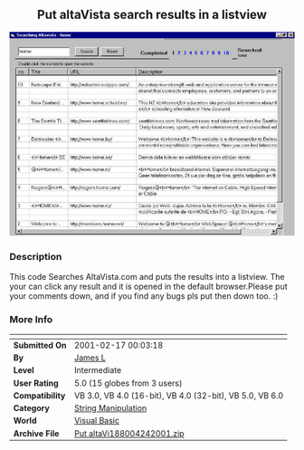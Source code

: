 ﻿<div align="center">

## Put altaVista search results in a listview

<img src="PIC20014242147373319.jpg">
</div>

### Description

This code Searches AltaVista.com and puts the results into a listview. The your can click any result and it is opened in the default browser.Please put your comments down, and if you find any bugs pls put then down too. :)
 
### More Info
 


<span>             |<span>
---                |---
**Submitted On**   |2001-02-17 00:03:18
**By**             |[James L](https://github.com/Planet-Source-Code/PSCIndex/blob/master/ByAuthor/james-l.md)
**Level**          |Intermediate
**User Rating**    |5.0 (15 globes from 3 users)
**Compatibility**  |VB 3\.0, VB 4\.0 \(16\-bit\), VB 4\.0 \(32\-bit\), VB 5\.0, VB 6\.0
**Category**       |[String Manipulation](https://github.com/Planet-Source-Code/PSCIndex/blob/master/ByCategory/string-manipulation__1-5.md)
**World**          |[Visual Basic](https://github.com/Planet-Source-Code/PSCIndex/blob/master/ByWorld/visual-basic.md)
**Archive File**   |[Put altaVi188004242001\.zip](https://github.com/Planet-Source-Code/james-l-put-altavista-search-results-in-a-listview__1-22672/archive/master.zip)








